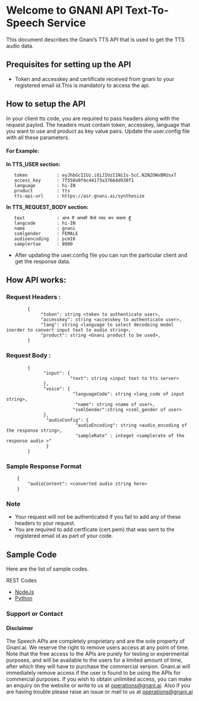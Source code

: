 # Welcome to GNANI API Text-To-Speech Service

This document describes the Gnani’s TTS API that is used to get the TTS audio data.

## Prequisites for setting up the API

* Token and accesskey and certificate received from gnani to your registered email id.This is mandatory to access the api.

## How to setup the API

In your client tts code, you are required to pass headers along with the request paylod. 
The headers must contain token, accesskey, language that you want to use and product as key value pairs. 
Update the user.config file with all these parameters.

#### For Example:
 **In TTS_USER section:**
 ```
    token           : eyJhbGcIIUz.iOiJIUzI1NiIs-5cC.N2N2OWxBRUsxT
    access_key      : 7f550a9f4c44173a37664d938f1
    language        : hi-IN
    product         : tts
    tts-api-url     : https://asr.gnani.ai/synthesize
```
**In TTS_REQUEST_BODY section:**

 ```
    text            : आज मैं आपकी कैसे मदद कर सकता हूँ
    langcode        : hi-IN 
    name            : gnani
    ssmlgender      : FEMALE
    audioencoding   : pcm16 
    samplertae      : 8000
```

* After updating the user.config file you can run the particular client and get the response data. 

## How API works:

### Request Headers :
```
        {
             "token": string <token to authenticate user>, 
             "accesskey": string <accesskey to authenticate user>, 
             "lang": string <language to select decodeing model inorder to convert input text to audio string>,
             "product": string <Gnani product to be used>,
        }

```
### Request Body :
```
        {
              "input": { 
                        "text": string <input text to tts server>
              },
              "voice": {
                         "languageCode": string <lang_code of input string>,
                          "name": string <name of user>,
                         "ssmlGender":string <ssml_gender of user>
              },
               "audioConfig": {
                          "audioEncoding": string <audio_encoding of the response string>,
                          "sampleRate" : integet <samplerate of the response audio >" 
               }
        }
```

### Sample Response Format

```
    {
        "audioContent": <converted audio string here>
    }
```

### Note 
- Your request will not be authenticated if you fail to add any of these headers to your request.
- You are required to add certficate (cert.pem) that was sent to the registered email id as part of your code.

## Sample Code
Here are the list of sample codes.

REST Codes
- [NodeJs](https://github.com/gnani-ai/text-to-speech/tree/master/rest-codes/Nodejs-Client)
- [Python](https://github.com/gnani-ai/text-to-speech/tree/master/rest-codes/Python-Client)

### Support or Contact

#### Disclaimer
The Speech APIs are completely proprietary and are the sole property of Gnani.ai. We reserve the right to remove users access at any point of time. Note that the free access to the APIs are purely for testing or experimental purposes, and will be available to the users for a limited amount of time, after which they will have to purchase the commercial version. Gnani.ai will immediately remove access if the user is found to be using the APIs for commercial purposes. If you wish to obtain unlimited access, you can make an enquiry on the website or write to us at operations@gnani.ai. Also if you are having trouble please raise an issue or mail to us at operations@gnani.ai
